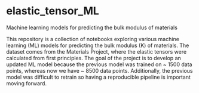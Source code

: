 # elastic_tensor_ML
Machine learning models for predicting the bulk modulus of materials

This repository is a collection of notebooks exploring various machine learning (ML) models for predicting the bulk modulus (K) of materials. The dataset comes from the Materials Project, where the elastic tensors were calculated from first principles. The goal of the project is to develop an updated ML model because the previous model was trained on ~ 1500 data points, whereas now we have ~ 8500 data points. Additionally, the previous model was difficult to retrain so having a reproducible pipeline is important moving forward.

